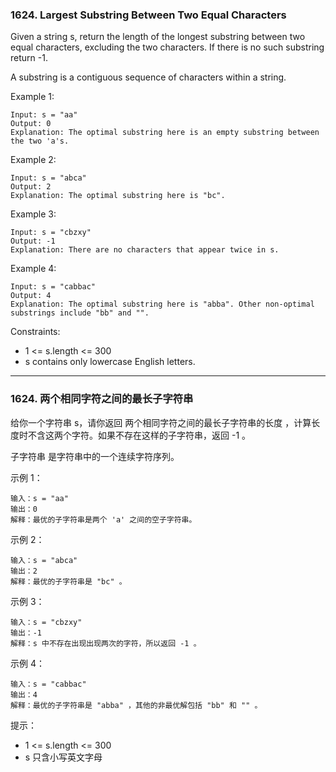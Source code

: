 ### 1624. Largest Substring Between Two Equal Characters
Given a string s, return the length of the longest substring between two equal characters, excluding the two characters. If there is no such substring return -1.

A substring is a contiguous sequence of characters within a string.



Example 1:

	Input: s = "aa"
	Output: 0
	Explanation: The optimal substring here is an empty substring between the two 'a's.

Example 2:

	Input: s = "abca"
	Output: 2
	Explanation: The optimal substring here is "bc".

Example 3:

	Input: s = "cbzxy"
	Output: -1
	Explanation: There are no characters that appear twice in s.

Example 4:

	Input: s = "cabbac"
	Output: 4
	Explanation: The optimal substring here is "abba". Other non-optimal substrings include "bb" and "".



Constraints:

* 1 <= s.length <= 300
* s contains only lowercase English letters.

----

### 1624. 两个相同字符之间的最长子字符串
给你一个字符串 s，请你返回 两个相同字符之间的最长子字符串的长度 ，计算长度时不含这两个字符。如果不存在这样的子字符串，返回 -1 。

子字符串 是字符串中的一个连续字符序列。



示例 1：

	输入：s = "aa"
	输出：0
	解释：最优的子字符串是两个 'a' 之间的空子字符串。

示例 2：

	输入：s = "abca"
	输出：2
	解释：最优的子字符串是 "bc" 。

示例 3：

	输入：s = "cbzxy"
	输出：-1
	解释：s 中不存在出现出现两次的字符，所以返回 -1 。

示例 4：

	输入：s = "cabbac"
	输出：4
	解释：最优的子字符串是 "abba" ，其他的非最优解包括 "bb" 和 "" 。



提示：

* 1 <= s.length <= 300
* s 只含小写英文字母

